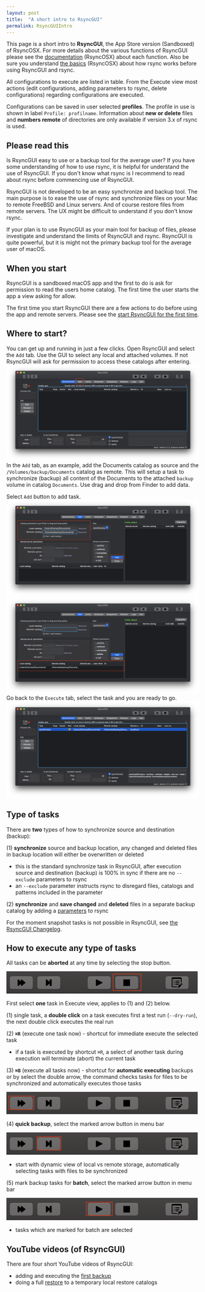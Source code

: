 ```yaml
---
layout: post
title:  "A short intro to RsyncGUI"
permalink: RsyncGUIIntro
---
```

This page is a short intro to **RsyncGUI**, the App Store version (Sandboxed) of RsyncOSX. For more details about the various functions of RsyncGUI please see the [documentation](/AboutRsyncOSX) (RsyncOSX) about each function. Also be sure you understand [the basics](/HowtoUseRsyncOSX) (RsyncOSX) about how rsync works before using RsyncGUI and rsync.

All configurations to execute are listed in table. From the Execute view most actions (edit configurations, adding parameters to rsync, delete configurations) regarding configurations are executed.

Configurations can be saved in user selected **profiles**. The profile in use is shown in label `Profile: profilname`. Information about **new or delete** files and **numbers remote** of directories are only available if version 3.x of rsync is used.

## Please read this

Is RsyncGUI easy to use or a backup tool for the average user? If you have some understanding of how to use rsync, it is helpful for understand the use of RsyncGUI. If you don't know what rsync is I recommend to read about rsync before commencing use of RsyncGUI.

RsyncGUI is not developed to be an easy synchronize and backup tool. The main purpose is to ease the use of rsync and synchronize files on your Mac to remote FreeBSD and Linux servers. And of course restore files from remote servers. The UX might be difficult to understand if you don't know rsync.

If your plan is to use RsyncGUI as your main tool for backup of files, please investigate and understand the limits of RsyncGUI and rsync. RsyncGUI is quite powerful, but it is might not the primary backup tool for the average user of macOS.

## When you start

RsyncGUI is a sandboxed macOS app and the first to do is ask for permission to read the users home catalog. The first time the user starts the app a view asking for allow.

The first time you start RsyncGUI there are a few actions to do before using the app and remote servers. Please see the [start RsyncGUI for the first time](/RsyncGUIfirststart).

## Where to start?

You can get up and running in just a few clicks. Open RsyncGUI and select the `Add` tab. Use the GUI to select any local and attached volumes. If not RsyncGUI will ask for permission to access these catalogs after entering.
![](/images/RsyncOSX/master/intro/main1.png)
In the `Add` tab, as an example, add the Documents catalog as source and the `/Volumes/backup/Documents` catalog as remote. This will setup a task to synchronize (backup) all content of the Documents to the attached `backup` volume in catalog `Documents`. Use drag and drop from Finder to add data.

Select `Add` button to add task.
![](/images/RsyncOSX/master/intro/main2.png)
![](/images/RsyncOSX/master/intro/main3.png)
Go back to the `Execute` tab, select the task and you are ready to go.
![](/images/RsyncOSX/master/intro/main4.png)

## Type of tasks

There  are **two** types of how to synchronize source and destination (backup):

(1) **synchronize** source and backup location, any changed and deleted files in backup location will either be overwritten or deleted
  - this is the standard synchronize task in RsyncGUI, after execution source and destination (backup) is 100% in sync if there are no `--exclude` parameters to rsync
  - an `--exclude` parameter instructs rsync to disregard files, catalogs and patterns included in the parameter

(2) **synchronize** and **save changed** and **deleted** files in a separate backup catalog by adding a [parameters](/Parameters) to rsync

For the moment snapshot tasks is not possible in RsyncGUI, see [the RsyncGUI Changelog](/RsyncGUIChangelog).

## How to execute any type of tasks

All tasks can be **aborted** at any time by selecting the stop button.

![](/images/RsyncOSX/master/intro/menu1.png)

First select **one** task in Execute view, applies to (1) and (2) below.

(1) single task, a **double click** on a task executes first a test run (`--dry-run`), the next double click executes the real run

(2) **`⌘R`** (execute one task now) - shortcut for immediate execute the selected task
- if a task is executed by shortcut `⌘R`, a select of another task during execution will terminate (abort) the current task

(3) **`⌘B`** (execute all tasks now) - shortcut for **automatic executing** backups or by select the double arrow, the command checks tasks for files to be synchronized and automatically executes those tasks

![](/images/RsyncOSX/master/intro/menu4.png)

(4) **quick backup**, select the marked arrow button in menu bar

![](/images/RsyncOSX/master/intro/menu2.png)

- start with dynamic view of local vs remote storage, automatically selecting tasks with files to be synchronized

(5) mark backup tasks for **batch**, select the marked arrow button in menu bar

![](/images/RsyncOSX/master/intro/menu3.png)

- tasks which are marked for batch are selected

## YouTube videos (of RsyncGUI)

There are four short YouTube videos of RsyncGUI:

- adding and executing the [first backup](https://youtu.be/8oe1lKgiDx8)
- doing a full [restore](https://youtu.be/-R6n_8fl6Ls) to a temporary local restore catalogs
